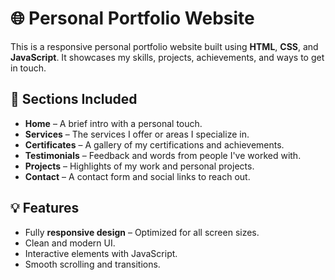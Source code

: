 # 🌐 Personal Portfolio Website

This is a responsive personal portfolio website built using **HTML**, **CSS**, and **JavaScript**. It showcases my skills, projects, achievements, and ways to get in touch.

## 📁 Sections Included

- **Home** – A brief intro with a personal touch.
- **Services** – The services I offer or areas I specialize in.
- **Certificates** – A gallery of my certifications and achievements.
- **Testimonials** – Feedback and words from people I've worked with.
- **Projects** – Highlights of my work and personal projects.
- **Contact** – A contact form and social links to reach out.

## 💡 Features

- Fully **responsive design** – Optimized for all screen sizes.
- Clean and modern UI.
- Interactive elements with JavaScript.
- Smooth scrolling and transitions.

